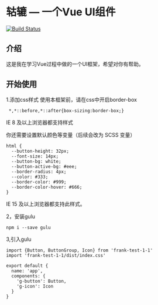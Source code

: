 # 轱辘 — 一个Vue UI组件
[![Build Status](https://travis-ci.org/MRhuo857/gulu.svg?branch=master)](https://travis-ci.org/MRhuo857/gulu)

## 介绍
这是我在学习Vue过程中做的一个UI框架，希望对你有帮助。

## 开始使用
1.添加css样式
 使用本框架前，请在css中开启border-box
     
````
 *,*::before,*::after{box-sizing:border-box;}
````
IE 8 及以上浏览器都支持样式

你还需要设置默认颜色等变量（后续会改为 SCSS 变量）
````
html {
  --button-height: 32px;
  --font-size: 14px;
  --button-bg: white;
  --button-active-bg: #eee;
  --border-radius: 4px;
  --color: #333;
  --border-color: #999;
  --border-color-hover: #666;
}
````
IE 15 及以上浏览器都支持此样式。

2，安装gulu
````
npm i --save gulu
````
3,引入gulu
````
import {Button, ButtonGroup, Icon} from 'frank-test-1-1'
import 'frank-test-1-1/dist/index.css'

export default {
  name: 'app',
  components: {
    'g-button': Button,
    'g-icon': Icon
  }
}
````
